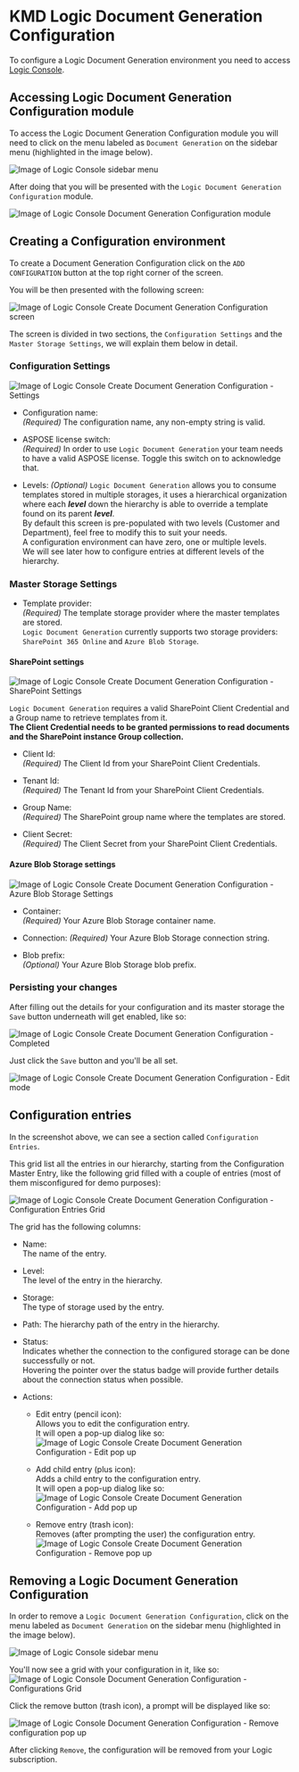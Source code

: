 ﻿# KMD Logic Document Generation Configuration

To configure a Logic Document Generation environment you need to access [Logic Console](https://console.kmdlogic.io/).

## Accessing Logic Document Generation Configuration module

To access the Logic Document Generation Configuration module you will need to click on the menu labeled as `Document Generation` on the sidebar menu (highlighted in the image below).  

![Image of Logic Console sidebar menu](./assets/image001.jpg)

After doing that you will be presented with the `Logic Document Generation Configuration` module.

![Image of Logic Console Document Generation Configuration module](./assets/image002.jpg)


## Creating a Configuration environment

To create a Document Generation Configuration click on the `ADD CONFIGURATION` button at the top right corner of the screen.

You will be then presented with the following screen:

![Image of Logic Console Create Document Generation Configuration screen](./assets/image003.jpg)

The screen is divided in two sections, the `Configuration Settings` and the `Master Storage Settings`, we will explain them below in detail.

### Configuration Settings

![Image of Logic Console Create Document Generation Configuration - Settings](./assets/image004.jpg)

- Configuration name:  
_(Required)_ The configuration name, any non-empty string is valid.

- ASPOSE license switch:  
_(Required)_ In order to use `Logic Document Generation` your team needs to have a valid ASPOSE license. Toggle this switch on to acknowledge that.

- Levels:
_(Optional)_ `Logic Document Generation` allows you to consume templates stored in multiple storages, it uses a hierarchical organization where each _**level**_ down the hierarchy is able to override a template found on its parent _**level**_.  
By default this screen is pre-populated with two levels (Customer and Department), feel free to modify this to suit your needs.  
A configuration environment can have zero, one or multiple levels.  
We will see later how to configure entries at different levels of the hierarchy.

### Master Storage Settings

- Template provider:  
_(Required)_ The template storage provider where the master templates are stored.  
`Logic Document Generation` currently supports two storage providers: `SharePoint 365 Online` and `Azure Blob Storage`.

#### SharePoint settings
![Image of Logic Console Create Document Generation Configuration - SharePoint Settings](./assets/image005.jpg)

`Logic Document Generation` requires a valid SharePoint Client Credential and a Group name to retrieve templates from it.  
**The Client Credential needs to be granted permissions to read documents and the SharePoint instance Group collection.**

- Client Id:  
_(Required)_ The Client Id from your SharePoint Client Credentials.

- Tenant Id:  
_(Required)_ The Tenant Id from your SharePoint Client Credentials.

- Group Name:  
_(Required)_ The SharePoint group name where the templates are stored.

- Client Secret:  
_(Required)_ The Client Secret from your SharePoint Client Credentials.

#### Azure Blob Storage settings
![Image of Logic Console Create Document Generation Configuration - Azure Blob Storage Settings](./assets/image006.jpg)

- Container:  
_(Required)_ Your Azure Blob Storage container name.

- Connection:
_(Required)_ Your Azure Blob Storage connection string.

- Blob prefix:  
_(Optional)_ Your Azure Blob Storage blob prefix.



### Persisting your changes
After filling out the details for your configuration and its master storage the `Save` button underneath will get enabled, like so:

![Image of Logic Console Create Document Generation Configuration - Completed](./assets/image007.jpg)

Just click the `Save` button and you'll be all set.


![Image of Logic Console Create Document Generation Configuration - Edit mode](./assets/image008.jpg)


## Configuration entries

In the screenshot above, we can see a section called `Configuration Entries`. 

This grid list all the entries in our hierarchy, starting from the Configuration Master Entry, like the following grid filled with a couple of entries (most of them misconfigured for demo purposes):

![Image of Logic Console Create Document Generation Configuration - Configuration Entries Grid](./assets/image010.jpg)


The grid has the following columns:

- Name:  
The name of the entry.

- Level:  
The level of the entry in the hierarchy.

- Storage:  
The type of storage used by the entry.

- Path:
The hierarchy path of the entry in the hierarchy.

- Status:  
Indicates whether the connection to the configured storage can be done successfully or not.  
Hovering the pointer over the status badge will provide further details about the connection status when possible.  

- Actions:

  - Edit entry (pencil icon):  
  Allows you to edit the configuration entry.  
  It will open a pop-up dialog like so:  
![Image of Logic Console Create Document Generation Configuration - Edit pop up](./assets/image009.jpg)

  - Add child entry (plus icon):  
  Adds a child entry to the configuration entry.  
  It will open a pop-up dialog like so:  
  ![Image of Logic Console Create Document Generation Configuration - Add pop up](./assets/image009.jpg)

  - Remove entry (trash icon):  
  Removes (after prompting the user) the configuration entry. 
  ![Image of Logic Console Create Document Generation Configuration - Remove pop up](./assets/image011.jpg)



## Removing a Logic Document Generation Configuration

In order to remove a `Logic Document Generation Configuration`, click on the menu labeled as `Document Generation` on the sidebar menu (highlighted in the image below).  

![Image of Logic Console sidebar menu](./assets/image001.jpg)

You'll now see a grid with your configuration in it, like so:  
![Image of Logic Console Document Generation Configuration - Configurations Grid](./assets/image012.jpg)

Click the remove button (trash icon), a prompt will be displayed like so:

![Image of Logic Console Document Generation Configuration - Remove configuration pop up](./assets/image013.jpg)

After clicking `Remove`, the configuration will be removed from your Logic subscription.